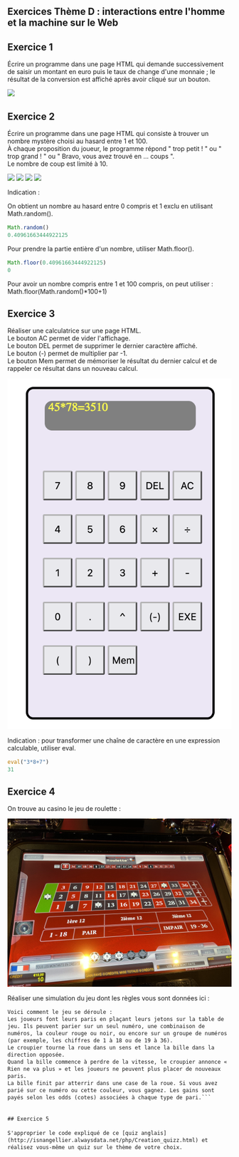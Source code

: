 ## Exercices Thème D : interactions entre l'homme et la machine sur le Web

## Exercice 1

Écrire un programme dans une page HTML qui demande successivement de saisir un montant en euro puis le taux de change d'une monnaie ; le résultat de la conversion est affiché après avoir cliqué sur un bouton.

<img src="assets/programme1.png"> 


## Exercice 2

Écrire un programme dans une page HTML qui consiste à trouver un nombre mystère choisi au hasard entre 1 et 100.   
À chaque proposition du joueur, le programme répond " trop petit ! " ou " trop grand ! " ou " Bravo, vous avez trouvé en ... coups ".   
Le nombre de coup est limité à 10.

<img src="assets/programme2_tropbas.png"> 
<img src="assets/programme2_tropgrand.png"> 
<img src="assets/programme2_bravo.png"> 
<img src="assets/programme2_perdu.png"> 

Indication : 

On obtient un nombre au hasard entre 0 compris et 1 exclu en utilisant Math.random().

```js
Math.random()
0.40961663444922125
```
Pour prendre la partie entière d'un nombre, utiliser Math.floor().

```js
Math.floor(0.40961663444922125)
0
```

Pour avoir un nombre compris entre 1 et 100 compris, on peut utiliser : Math.floor(Math.random()*100+1) 

## Exercice 3

Réaliser une calculatrice sur une page HTML.  
Le bouton AC permet de vider l'affichage.  
Le bouton DEL permet de supprimer le dernier caractère affiché.   
Le bouton (-) permet de multiplier par -1.  
Le bouton Mem permet de mémoriser le résultat du dernier calcul et de rappeler ce résultat dans un nouveau calcul.

<img src="assets/calculatrice.png"> 

Indication : pour transformer une chaîne de caractère en une expression calculable, utiliser eval.

```js
eval("3*8+7")
31
```

## Exercice 4

On trouve au casino le jeu de roulette :

<img src="assets/roulette.jpeg"> 

Réaliser une simulation du jeu dont les règles vous sont données ici : 

```Le jeu de roulette consiste à parier sur le numéro ou la couleur sur lequel la bille va atterrir sur une roue tournante. La roue est divisée en 37 (en Europe) ou 38 (aux États-Unis) cases numérotées de 0 à 36. Les cases sont alternées de couleur rouge et noir, excepté pour la case 0 qui est verte.
Voici comment le jeu se déroule :
Les joueurs font leurs paris en plaçant leurs jetons sur la table de jeu. Ils peuvent parier sur un seul numéro, une combinaison de numéros, la couleur rouge ou noir, ou encore sur un groupe de numéros (par exemple, les chiffres de 1 à 18 ou de 19 à 36).
Le croupier tourne la roue dans un sens et lance la bille dans la direction opposée.
Quand la bille commence à perdre de la vitesse, le croupier annonce « Rien ne va plus » et les joueurs ne peuvent plus placer de nouveaux paris.
La bille finit par atterrir dans une case de la roue. Si vous avez parié sur ce numéro ou cette couleur, vous gagnez. Les gains sont payés selon les odds (cotes) associées à chaque type de pari.```


## Exercice 5

S'approprier le code expliqué de ce [quiz anglais](http://isnangellier.alwaysdata.net/php/Creation_quizz.html) et réalisez vous-même un quiz sur le thème de votre choix.

